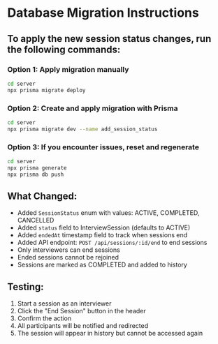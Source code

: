 # Database Migration Instructions

## To apply the new session status changes, run the following commands:

### Option 1: Apply migration manually
```bash
cd server
npx prisma migrate deploy
```

### Option 2: Create and apply migration with Prisma
```bash
cd server
npx prisma migrate dev --name add_session_status
```

### Option 3: If you encounter issues, reset and regenerate
```bash
cd server
npx prisma generate
npx prisma db push
```

## What Changed:
- Added `SessionStatus` enum with values: ACTIVE, COMPLETED, CANCELLED
- Added `status` field to InterviewSession (defaults to ACTIVE)
- Added `endedAt` timestamp field to track when sessions end
- Added API endpoint: `POST /api/sessions/:id/end` to end sessions
- Only interviewers can end sessions
- Ended sessions cannot be rejoined
- Sessions are marked as COMPLETED and added to history

## Testing:
1. Start a session as an interviewer
2. Click the "End Session" button in the header
3. Confirm the action
4. All participants will be notified and redirected
5. The session will appear in history but cannot be accessed again

